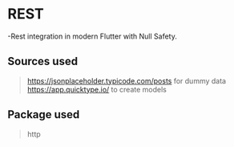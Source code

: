 # REST

-Rest integration in modern Flutter with Null Safety.

## Sources used

> <https://jsonplaceholder.typicode.com/posts> for dummy data
> <https://app.quicktype.io/> to create models

## Package used

> http
